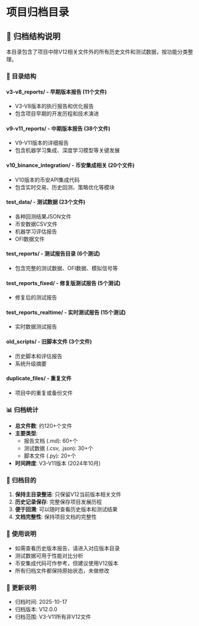 # 项目归档目录

## 📁 **归档结构说明**

本目录包含了项目中除V12相关文件外的所有历史文件和测试数据，按功能分类整理。

### 📂 **目录结构**

#### **v3-v8_reports/** - 早期版本报告 (11个文件)
- V3-V8版本的执行报告和优化报告
- 包含项目早期的开发历程和技术演进

#### **v9-v11_reports/** - 中期版本报告 (38个文件)
- V9-V11版本的详细报告
- 包含机器学习集成、深度学习模型等关键发展

#### **v10_binance_integration/** - 币安集成相关 (20个文件)
- V10版本的币安API集成代码
- 包含实时交易、历史回测、策略优化等模块

#### **test_data/** - 测试数据 (23个文件)
- 各种回测结果JSON文件
- 币安数据CSV文件
- 机器学习评估报告
- OFI数据文件

#### **test_reports/** - 测试报告目录 (6个测试)
- 包含完整的测试数据、OFI数据、模拟信号等

#### **test_reports_fixed/** - 修复版测试报告 (5个测试)
- 修复后的测试报告

#### **test_reports_realtime/** - 实时测试报告 (15个测试)
- 实时数据测试报告

#### **old_scripts/** - 旧脚本文件 (3个文件)
- 历史脚本和评估报告
- 系统升级摘要

#### **duplicate_files/** - 重复文件
- 项目中的重复或备份文件

### 📊 **归档统计**

- **总文件数**: 约120+个文件
- **主要类型**: 
  - 报告文档 (.md): 60+个
  - 测试数据 (.csv, .json): 30+个
  - 脚本文件 (.py): 20+个
- **时间跨度**: V3-V11版本 (2024年10月)

### 🎯 **归档目的**

1. **保持主目录整洁**: 只保留V12当前版本相关文件
2. **历史记录保存**: 完整保存项目发展历程
3. **便于回溯**: 可以随时查看历史版本和测试结果
4. **文档完整性**: 保持项目文档的完整性

### 📝 **使用说明**

- 如需查看历史版本报告，请进入对应版本目录
- 测试数据可用于性能对比分析
- 币安集成代码可作参考，但建议使用V12版本
- 所有归档文件都保持原始状态，未做修改

### 🔄 **更新说明**

- 归档时间: 2025-10-17
- 归档版本: V12.0.0
- 归档范围: V3-V11所有非V12文件
